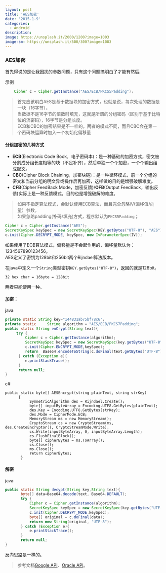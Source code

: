 ```yaml
---
layout: post
title: 'AES加密'
date: '2015-1-9'
categories:
  - Android
description:
image: https://unsplash.it/2000/1200?image=1003
image-sm: https://unsplash.it/500/300?image=1003
---
```


### AES加密



首先得说的是让我困扰的参数问题，只有这个问题搞明白了才能有然后.



示例  
``` java
	Cipher c = Cipher.getInstance("AES/ECB/PKCS5Padding");
```

> 首先应该明白AES是基于数据块的加密方式，也就是说，每次处理的数据是一块（16字节），  
> 当数据不是16字节的倍数时填充，这就是所谓的分组密码（区别于基于比特位的流密码），16字节是分组长度。  
> ECB和CBC的加密结果是不一样的，两者的模式不同，而且CBC会在第一个密码块运算时加入一个初始化偏移量


#### 分组加密的几种方式

* **ECB**(Electronic Code Book，电子密码本)：是一种基础的加密方式，密文被分割成分组长度相等的块（不足补齐），然后单独一个个加密，一个个输出组成密文。
* **CBC**(Cipher Block Chaining，加密块链)：是一种循环模式，前一个分组的密文和当前分组的明文异或操作后再加密，这样做的目的是增强破解难度。
* **CFB**(Cipher FeedBack Mode，加密反馈)/**OFB**(Output FeedBack，输出反馈)实际上是一种反馈模式，目的也是增强破解的难度。

> 如果不指定算法模式，会默认使用ECB算法，而且完全忽略IV(偏移值/向量）参数，  
> 如果忽略padding(补码/填充)方式，程序默认为`PKCS5Padding`；  

``` java
Cipher c = Cipher.getInstance("AES");
SecretKeySpec keySpec = new SecretKeySpec(KEY.getBytes("UTF-8"), "AES");
c.init(Cipher.DECRYPT_MODE, keySpec, new IvParameterSpec(IV));
```

如果使用了ECB算法模式，偏移量是不会起作用的，偏移量默认为：1234567890123456。  
AES定义了密钥为128bit和256bit两个Rijndael算法版本。  

在java中定义一个`String`类型密钥`KEY.getBytes("UTF-8")`，返回的就是128bit。

`32 hex char = 16byte = 128bit`  

两者只能使用一种。



#### 加密：

java

``` java
private static String key="144831ab75bf78c6";
private static     String algorithm = "AES/ECB/PKCS7Padding";   
public static String enCrypt(String text){   
  	 try {   
  	     Cipher c = Cipher.getInstance(algorithm);
  	     SecretKeySpec keySpec = new SecretKeySpec(key.getBytes("UTF-8"), "AES");
   	     c.init(Cipher.ENCRYPT_MODE,keySpec);    
  	     return  Base64.encodeToString(c.doFinal(text.getBytes("UTF-8")),Base64.DEFAULT);    
  	  } catch (Exception e){   
  	     e.printStackTrace();  
   	  }    
   	  return null;    
}

```

c#

``` Csharp
public static byte[] AESEncrypt(string plainText, string strKey)    
      {
           SymmetricAlgorithm des = Rijndael.Create();
           byte[] inputByteArray = Encoding.UTF8.GetBytes(plainText);    
           des.Key = Encoding.UTF8.GetBytes(strKey);     
           des.Mode = CipherMode.ECB;
           MemoryStream ms = new MemoryStream();
           CryptoStream cs = new CryptoStream(ms, des.CreateEncryptor(), CryptoStreamMode.Write);    
           cs.Write(inputByteArray, 0, inputByteArray.Length);    
           cs.FlushFinalBlock();
           byte[] cipherBytes = ms.ToArray();    
           cs.Close();    
           ms.Close();
           return cipherBytes;    
       }
```

#### 解密

java

``` java
public static String decypt(String key,String text){
       byte[] data=Base64.decode(text, Base64.DEFAULT);
       try {
           Cipher c = Cipher.getInstance(algorithm);
           SecretKeySpec keySpec = new SecretKeySpec(key.getBytes("UTF-8"), "AES");
           c.init(Cipher.DECRYPT_MODE,keySpec);
           byte[] original = c.doFinal(data);
           return new String(original, "UTF-8");
       } catch (Exception e){
           e.printStackTrace();
       }
       return null;
}
```

反向思路是一样的。

> 参考文档[Google API](http://developer.android.com/reference/javax/crypto/Cipher.html)、[Oracle API](http://docs.oracle.com/javase/6/docs/technotes/guides/security/crypto/CryptoSpec.html#Cipher)。   
